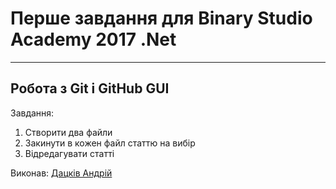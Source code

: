 # Перше завдання для Binary Studio Academy 2017 .Net
---
## Робота з Git і GitHub GUI

Завдання:
1. Створити два файли
2. Закинути в кожен файл статтю на вибір
3. Відредагувати статті

Виконав: [Дацків Андрій][LinkedIn]

[LinkedIn]: https://www.linkedin.com/in/andrii-datskiv-88630a101/

